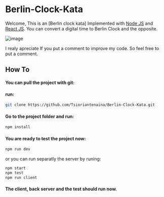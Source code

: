 # Berlin-Clock-Kata

Welcome, This is an [Berlin clock kata] Implemented with [Node JS](https://nodejs.org) and [React JS](https://reactjs.org/). You can convert a digital time to Berlin Clock and the opposite.

![image](https://user-images.githubusercontent.com/41894196/192054817-8ea00cd9-5b46-4c70-aeb9-6ecabf1db8bf.png)

I realy apreciate If you put a comment to improve my code. So feel free to put a comment.

## How To
#### You can pull the project with git:
#### run:
```sh
git clone https://github.com/Tsioriantenaina/Berlin-Clock-Kata.git
```
#### Go to the project folder and run:
```sh
npm install
```
#### You are ready to test the project now:
```sh
npm run dev
```
or you can run separatly the server by runing:
```sh
npm start
npm test
npm run client
```
#### The client, back server and the test should run now.

